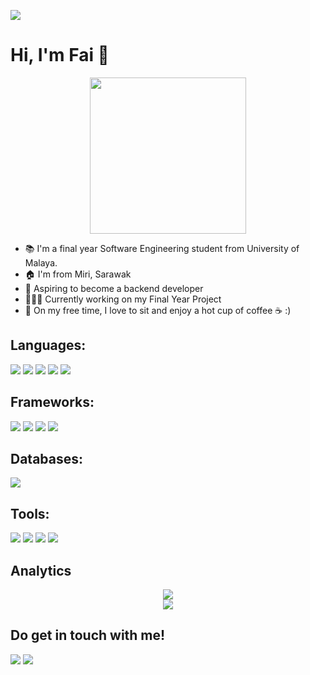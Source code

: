 ![](https://visitor-badge-reloaded.herokuapp.com/badge?page_id=https://github.com/fai1604&color=2A5075&lcolor=757575&style=for-the-badge&logo=Github&text=Visitors)

<h1>Hi, I'm Fai 👋</h1>
<p align="center">
  <img width="250" src="https://www.icegif.com/wp-content/uploads/pepe-the-frog-icegif.gif" />
</p>

<!--
**fai1604/fai1604** is a ✨ _special_ ✨ repository because its `README.md` (this file) appears on your GitHub profile.

Here are some ideas to get you started:

- 🔭 I’m currently working on ...
- 🌱 I’m currently learning ...
- 👯 I’m looking to collaborate on ...
- 🤔 I’m looking for help with ...
- 💬 Ask me about ...
- 📫 How to reach me: ...
- 😄 Pronouns: ...
- ⚡ Fun fact: ...
-->

- 📚 I'm a final year Software Engineering student from University of Malaya.
- 🏠 I'm from Miri, Sarawak
- 🚀 Aspiring to become a backend developer 
- 👨🏻‍💻 Currently working on my Final Year Project 
- 👾 On my free time, I love to sit and enjoy a hot cup of coffee  ☕️ :)

## Languages:
<p>
  <img src="https://img.shields.io/badge/HTML5-E34F26?style=for-the-badge&logo=html5&logoColor=white">
  <img src="https://img.shields.io/badge/CSS3-1572B6?style=for-the-badge&logo=css3&logoColor=white">
  <img src="https://img.shields.io/badge/javascript-%23323330.svg?style=for-the-badge&logo=javascript&logoColor=%23F7DF1E">
  <img src="https://img.shields.io/badge/php-%23777BB4.svg?style=for-the-badge&logo=php&logoColor=white">
  <img src="https://img.shields.io/badge/Python-3776AB?style=for-the-badge&logo=python&logoColor=white">
</p>

## Frameworks:
<p>
  <img src="https://img.shields.io/badge/Bootstrap-563D7C?style=for-the-badge&logo=bootstrap&logoColor=white">
  <img src="https://img.shields.io/badge/laravel-%23FF2D20.svg?style=for-the-badge&logo=laravel&logoColor=white">
  <img src="https://img.shields.io/badge/Tailwind_CSS-38B2AC?style=for-the-badge&logo=tailwind-css&logoColor=white">
  <img src="https://img.shields.io/badge/Flask-000000?style=for-the-badge&logo=flask&logoColor=white">
</p>

## Databases:
<p>
  <img src="https://img.shields.io/badge/MySQL-00000F?style=for-the-badge&logo=mysql&logoColor=white">
</p>

## Tools:
<p>
  <img src="https://img.shields.io/badge/VisualStudioCode-0078d7.svg?style=for-the-badge&logo=visual-studio-code&logoColor=white">
  <img src="https://img.shields.io/badge/git-%23F05033.svg?style=for-the-badge&logo=git&logoColor=white">
  <img src="https://img.shields.io/badge/figma-%23F24E1E.svg?style=for-the-badge&logo=figma&logoColor=white">
  <img src="https://img.shields.io/badge/Trello-%23026AA7.svg?style=for-the-badge&logo=Trello&logoColor=white">
</p>

## Analytics
<p align="center">
  <img src="https://github-readme-stats.vercel.app/api?username=fai1604&show_icons=true&theme=tokyonight">
  <br>
  <img src="https://github-readme-stats.vercel.app/api/top-langs/?username=fai1604&layout=compact&theme=tokyonight&langs_count=8">
</p>


## Do get in touch with me!
<p>
<a href="https://www.linkedin.com/in/fai1604/"><img src="https://img.shields.io/badge/LinkedIn-0077B5?style=for-the-badge&logo=linkedin&logoColor=white"></a>
<a href="mailto:mohamadfairuz1604@gmail.com"><img src="https://img.shields.io/badge/Gmail-D14836?style=for-the-badge&logo=gmail&logoColor=white"></a>
</p>




